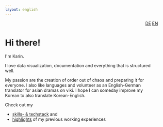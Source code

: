 ```yaml
---
layout: english
---
```

<div style="text-align: right"><a href="/index">DE</a> <a href="/en/home">EN</a></div>


# Hi there!

I'm Karin.

I love data visualization, documentation and everything that is structured well.

My passion are the creation of order out of chaos and preparing it for everyone.
I also like languages and volunteer as an English-German translator for asian dramas on viki. I hope I can someday improve my Korean to also translate Korean-English.

Check out my
* [skills- & techstack](skills-and-tech) and
* [highlights](previously) of my previous working experiences

